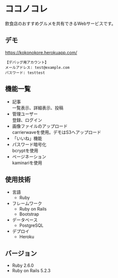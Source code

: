 # ココノコレ
飲食店のおすすめグルメを共有できるWebサービスです。

## デモ
https://kokonokore.herokuapp.com/
```
【デバッグ用アカウント】  
メールアドレス: test@example.com  
パスワード: testtest
```

## 機能一覧
- 記事  
一覧表示、詳細表示、投稿
- 管理ユーザー  
登録、ログイン
- 画像ファイルのアップロード  
carrierwaveを使用。デモはS3へアップロード
- 「いいね」機能
- パスワード暗号化  
bcryptを使用
- ページネーション  
kaminariを使用

## 使用技術
- 言語
  - Ruby
- フレームワーク
  - Ruby on Rails
  - Bootstrap
- データベース
  - PostgreSQL
- デプロイ
  - Heroku

## バージョン
- Ruby 2.6.0
- Ruby on Rails 5.2.3